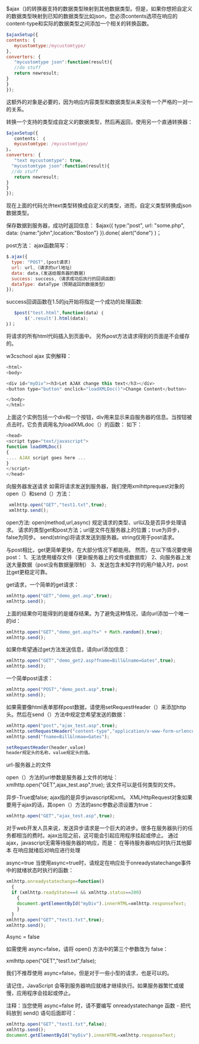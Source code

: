 $ajax（)的转换器支持的数据类型映射到其他数据类型。但是，如果你想把自定义的数据类型映射到已知的数据类型比如json，您必须contents选项在响应的content-type和实际的数据类型之间添加一个相关的转换函数。
```js
$ajaxSetup({
contents: {
   mycustomtype:/mycustomtype/
},
converters: {
   "mycustomtype json":function(result){
   //do stuff
   return newresult;
}
}
});
```
这额外的对象是必要的，因为响应内容类型和数据类型从来没有一个严格的一对一的关系。


转换一个支持的类型成自定义的数据类型，然后再返回，使用另一个直通转换器：
```js
$ajaxSetup({
   contents： ｛
   mycustomtype: /mycustomtype/
｝，
converters: {
   "text mycustomtype": true,
  "mycustomtype json":function(result){
  //do stuff
   return newresult;
}
}
});
```
现在上面的代码允许text类型转换成自定义的类型，进而，自定义类型转换成json数据类型。



保存数据到服务器，成功时返回信息：
$ajax({
    type:"post",
    url: "some.php",
   data: {name:"john",location:"Boston"}
}).done(
alert("done")
)；



post方法：
ajax函数简写：
```js
$.ajax({
  type: "POST",(post请求)
  url: url,（请求的url地址）
  data: data,(发送给服务器的数据)
  success: success,（请求成功后执行的回调函数）
  dataType: dataType（预期返回的数据类型）
});
```

success回调函数在1.5的jq开始将指定一个成功的处理函数:
```js
   $post("test.html",function(data）｛
       $('.result').html(data);
｝)；
```
将请求的所有html代码插入到页面中。
另外post方法请求得到的页面是不会缓存的。



w3cschool ajax
实例解释：
```js
<html>
<body>

<div id="myDiv"><h3>Let AJAX change this text</h3></div>
<button type="button" onclick="loadXMLDoc()">Change Content</button>

</body>
</html>
```
上面这个实例包括一个div和一个按钮，div用来显示来自服务器的信息。当按钮被点击时，它负责调用名为loadXMLdoc（）的函数：
如下：
```js
<head>
<script type="text/javascript">
function loadXMLDoc()
{
.... AJAX script goes here ...
}
</script>
</head>
```
向服务器发送请求
如需将请求发送到服务器，我们使用xmlhttprequest对象的open（）和send（）方法：
```js
 xmlhttp.open("GET","test1.txt",true);
 xmlhttp.send();
```
open方法:
open(method,url,async)
规定请求的类型、url以及是否异步处理请求。
请求的类型get和post方法；url是文件在服务器上的位置；true为异步，false为同步。
send(string)将请求发送到服务器。string仅用于post请求。

与post相比，get更简单更快，在大部分情况下都能用。
然而，在以下情况要使用post：
1、无法使用缓存文件（更新服务器上的文件或数据库）
2、向服务器上发送大量数据（post没有数据量限制）
3、发送包含未知字符的用户输入时，post比get更稳定可靠。

get请求，一个简单的get请求：
```js
xmlhttp.open("GET","demo_get.asp",true);
xmlhttp.send();
```
上面的结果你可能得到的是缓存结果。为了避免这种情况，请向url添加一个唯一的id：
```js
xmlhttp.open("GET","demo_get.asp?t=" + Math.random(),true);
xmlhttp.send();
```
如果你希望通过get方法发送信息，请向url添加信息：
```js
xmlhttp.open("GET","demo_get2.asp?fname=Bill&lname=Gates",true);
xmlhttp.send();
```
一个简单post请求：
```js
xmlhttp.open("POST","demo_post.asp",true);
xmlhttp.send();
```

如果需要像html表单那样post数据，请使用setRequestHeader（）来添加http头。然后在send（）方法中规定您希望发送的数据：
```js
xmlhttp.open("post","ajax_test.asp",true);
xmlhttp.setRequestHeader("content-type","application/x-www-form-urlencoded");
xmlhttp.send("fname=Bill&lnmae=Gates");

setRequestHeader(header,value)
header规定头的名称，value规定头的值。
```

url-服务器上的文件

open（）方法的url参数是服务器上文件的地址：
xmlhttp.open("GET",ajax_test.asp",true);
该文件可以是任何类型的文件。

异步-True或false;
ajax指的是异步javascript和xml。
XMLHttpRequest对象如果要用于ajax的话，其open（）方法的asnc参数必须设置为true：
```js
xmlhttp.open("GET","ajax_test.asp",true);
```
对于web开发人员来说，发送异步请求是一个巨大的进步。很多在服务器执行的任务都相当的费时。ajax出现之前，这可能会引起应用程序挂起或停止。
通过ajax，javascript无需等待服务器的响应，而是：
在等待服务器响应时执行其他脚本
在响应就绪后对响应进行处理

async=true
当使用async=true时，请规定在响应处于onreadystatechange事件中的就绪状态时执行的函数：
```js
xmlhttp.onreadystatechange=function()
  {
  if (xmlhttp.readyState==4 && xmlhttp.status==200)
    {
    document.getElementById("myDiv").innerHTML=xmlhttp.responseText;
    }
  }
xmlhttp.open("GET","test1.txt",true);
xmlhttp.send();
```

Async = false

如需使用 async=false，请将 open() 方法中的第三个参数改为 false：

xmlhttp.open("GET","test1.txt",false);

我们不推荐使用 async=false，但是对于一些小型的请求，也是可以的。

请记住，JavaScript 会等到服务器响应就绪才继续执行。如果服务器繁忙或缓慢，应用程序会挂起或停止。

注释：当您使用 async=false 时，请不要编写 onreadystatechange 函数 - 把代码放到 send() 语句后面即可：
```js
xmlhttp.open("GET","test1.txt",false);
xmlhttp.send();
document.getElementById("myDiv").innerHTML=xmlhttp.responseText;
```









